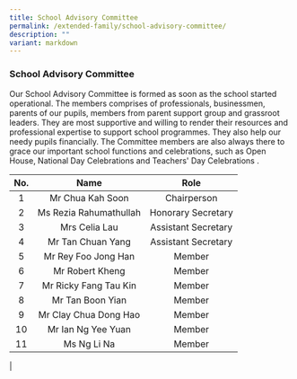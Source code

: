 ```yaml
---
title: School Advisory Committee
permalink: /extended-family/school-advisory-committee/
description: ""
variant: markdown
---
```

### **School Advisory Committee**
Our School Advisory Committee is formed as soon as the school started operational. The members comprises of professionals, businessmen, parents of our pupils, members from parent support group and grassroot leaders. They are most supportive and willing to render their resources and professional expertise to support school programmes. They also help our needy pupils financially. The Committee members are also always there to grace our important school functions and celebrations, such as Open House, National Day Celebrations and Teachers' Day Celebrations .

| No. | Name     | Role |
|:---:|:---:|:---:|
|  1 | Mr Chua Kah Soon |  Chairperson |
|  2 |  Ms Rezia Rahumathullah   | Honorary Secretary  |
|  3 |  Mrs Celia Lau | Assistant Secretary  |
|  4 | Mr Tan Chuan Yang  | Assistant Secretary  |
| 5 | Mr Rey Foo Jong Han | Member |
| 6 | Mr Robert Kheng | Member |
| 7 | Mr Ricky Fang Tau Kin | Member  |
| 8 | Mr Tan Boon Yian  | Member |
| 9 | Mr Clay Chua Dong Hao | Member |
| 10 | Mr Ian Ng Yee Yuan | Member |
| 11 | Ms Ng Li Na | Member |
|